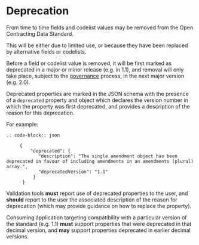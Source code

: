 # Deprecation

From time to time fields and codelist values may be removed from the Open Contracting Data Standard.

This will be either due to limited use, or because they have been replaced by alternative fields or codelists.

Before a field or codelist value is removed, it will be first marked as deprecated in a major or minor release (e.g. in 1.1), and removal will only take place, subject to the [governance](../../../support/governance/#deprecation-policy) process, in the next major version (e.g. 2.0).

Deprecated properties are marked in the JSON schema with the presence of a ```deprecated``` property and object which declares the version number in which the property was first deprecated, and provides a description of the reason for this deprecation.

For example:

```eval_rst
.. code-block:: json

     {
         "deprecated": {
            "description": "The single amendment object has been deprecated in favour of including amendments in an amendments (plural) array.",
            "deprecatedVersion": "1.1"
          }
      }

```

Validation tools **must** report use of deprecated properties to the user, and **should** report to the user the associated description of the reason for deprecation (which may provide guidance on how to replace the property).

Consuming application targeting compatibility with a particular version of the standard (e.g. 1.1) **must** support properties that were deprecated in that decimal version, and **may** support properties deprecated in earlier decimal versions.


